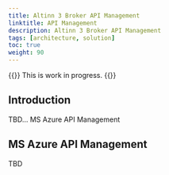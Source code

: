 ```yaml
---
title: Altinn 3 Broker API Management
linktitle: API Management
description: Altinn 3 Broker API Management
tags: [architecture, solution]
toc: true
weight: 90
---
```


{{<notice warning>}} <!-- info -->
This is work in progress.
{{</notice>}}


## Introduction
TBD… MS Azure API Management


## MS Azure API Management

TBD

